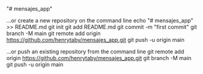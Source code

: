 "# mensajes_app" 

…or create a new repository on the command line
echo "# mensajes_app" >> README.md
git init
git add README.md
git commit -m "first commit"
git branch -M main
git remote add origin https://github.com/henrytaby/mensajes_app.git
git push -u origin main


…or push an existing repository from the command line
git remote add origin https://github.com/henrytaby/mensajes_app.git
git branch -M main
git push -u origin main